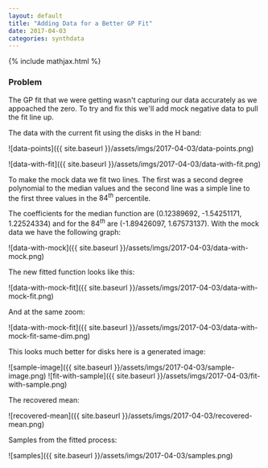 ```yaml
---
layout: default
title: "Adding Data for a Better GP Fit"
date: 2017-04-03
categories: synthdata
---
```



{% include mathjax.html  %}


### Problem

The GP fit that we were getting wasn't capturing our data accurately as we appoached the zero. To try and fix this we'll add mock negative data to pull the fit line up.

The data with the current fit using the disks in the H band:



![data-points]({{ site.baseurl }}/assets/imgs/2017-04-03/data-points.png)

![data-with-fit]({{ site.baseurl }}/assets/imgs/2017-04-03/data-with-fit.png)



To make the mock data we fit two lines. The first was a second degree polynomial to the median values and the second line was a simple line to the first three values in the $84^{th}$ percentile. 

The coefficients for the median function are (0.12389692, -1.54251171, 1.22524334) and for the $84^{th}$ are (-1.89426097, 1.67573137). With the mock data we have the following graph:

![data-with-mock]({{ site.baseurl }}/assets/imgs/2017-04-03/data-with-mock.png)

The new fitted function looks like this:

![data-with-mock-fit]({{ site.baseurl }}/assets/imgs/2017-04-03/data-with-mock-fit.png)

And at the same zoom:

![data-with-mock-fit]({{ site.baseurl }}/assets/imgs/2017-04-03/data-with-mock-fit-same-dim.png)

This looks much better for disks here is a generated image:

![sample-image]({{ site.baseurl }}/assets/imgs/2017-04-03/sample-image.png)
![fit-with-sample]({{ site.baseurl }}/assets/imgs/2017-04-03/fit-with-sample.png)

The recovered mean:

![recovered-mean]({{ site.baseurl }}/assets/imgs/2017-04-03/recovered-mean.png)

Samples from the fitted process:

![samples]({{ site.baseurl }}/assets/imgs/2017-04-03/samples.png)
